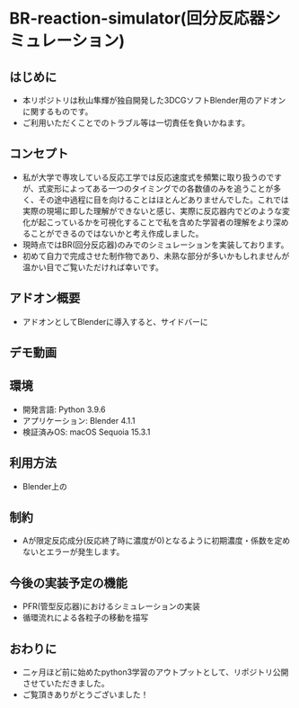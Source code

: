 # BR-reaction-simulator(回分反応器シミュレーション)

## はじめに
- 本リポジトリは秋山隼輝が独自開発した3DCGソフトBlender用のアドオンに関するものです。
- ご利用いただくことでのトラブル等は一切責任を負いかねます。

## コンセプト
- 私が大学で専攻している反応工学では反応速度式を頻繁に取り扱うのですが、式変形によってある一つのタイミングでの各数値のみを追うことが多く、その途中過程に目を向けることはほとんどありませんでした。これでは実際の現場に即した理解ができないと感じ、実際に反応器内でどのような変化が起こっているかを可視化することで私を含めた学習者の理解をより深めることができるのではないかと考え作成しました。
- 現時点ではBR(回分反応器)のみでのシミュレーションを実装しております。
- 初めて自力で完成させた制作物であり、未熟な部分が多いかもしれませんが温かい目でご覧いただければ幸いです。

## アドオン概要
- アドオンとしてBlenderに導入すると、サイドバーに

## デモ動画


## 環境
- 開発言語: Python 3.9.6
- アプリケーション: Blender 4.1.1
- 検証済みOS: macOS Sequoia 15.3.1

## 利用方法
- Blender上の

## 制約
- Aが限定反応成分(反応終了時に濃度が0)となるように初期濃度・係数を定めないとエラーが発生します。

## 今後の実装予定の機能
- PFR(管型反応器)におけるシミュレーションの実装
- 循環流れによる各粒子の移動を描写

## おわりに
- 二ヶ月ほど前に始めたpython3学習のアウトプットとして、リポジトリ公開させていただきました。
- ご覧頂きありがとうございました！
